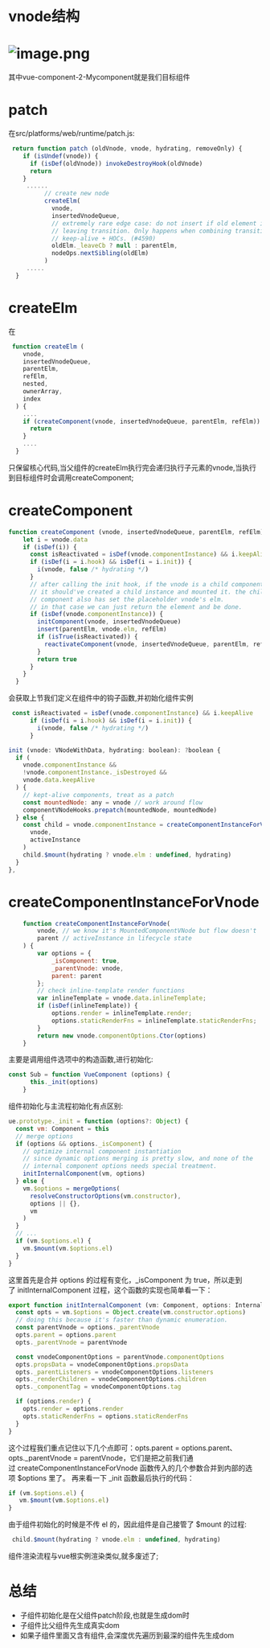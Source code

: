 # vnode结构


# ![image.png](https://cdn.nlark.com/yuque/0/2021/png/309803/1617093663158-a1e67f5c-25d5-4dca-bec3-1148a499e7e5.png#align=left&display=inline&height=996&margin=%5Bobject%20Object%5D&name=image.png&originHeight=996&originWidth=1802&size=399736&status=done&style=none&width=1802)
其中vue-component-2-Mycomponent就是我们目标组件
# patch
在src/platforms/web/runtime/patch.js:
```javascript
 return function patch (oldVnode, vnode, hydrating, removeOnly) {
    if (isUndef(vnode)) {
      if (isDef(oldVnode)) invokeDestroyHook(oldVnode)
      return
    }
     ......
          // create new node
          createElm(
            vnode,
            insertedVnodeQueue,
            // extremely rare edge case: do not insert if old element is in a
            // leaving transition. Only happens when combining transition +
            // keep-alive + HOCs. (#4590)
            oldElm._leaveCb ? null : parentElm,
            nodeOps.nextSibling(oldElm)
          )
     .....  
  }
```
# createElm
在
```javascript
 function createElm (
    vnode,
    insertedVnodeQueue,
    parentElm,
    refElm,
    nested,
    ownerArray,
    index
  ) {
 	.... 
    if (createComponent(vnode, insertedVnodeQueue, parentElm, refElm)) {
      return
    }
	....
  }
```
只保留核心代码,当父组件的createElm执行完会递归执行子元素的vnode,当执行到目标组件时会调用createComponent;
# createComponent
```javascript
function createComponent (vnode, insertedVnodeQueue, parentElm, refElm) {
    let i = vnode.data
    if (isDef(i)) {
      const isReactivated = isDef(vnode.componentInstance) && i.keepAlive
      if (isDef(i = i.hook) && isDef(i = i.init)) {
        i(vnode, false /* hydrating */)
      }
      // after calling the init hook, if the vnode is a child component
      // it should've created a child instance and mounted it. the child
      // component also has set the placeholder vnode's elm.
      // in that case we can just return the element and be done.
      if (isDef(vnode.componentInstance)) {
        initComponent(vnode, insertedVnodeQueue)
        insert(parentElm, vnode.elm, refElm)
        if (isTrue(isReactivated)) {
          reactivateComponent(vnode, insertedVnodeQueue, parentElm, refElm)
        }
        return true
      }
    }
  }
```
会获取上节我们定义在组件中的钩子函数,并初始化组件实例
```javascript
 const isReactivated = isDef(vnode.componentInstance) && i.keepAlive
      if (isDef(i = i.hook) && isDef(i = i.init)) {
        i(vnode, false /* hydrating */)
      }
```
```javascript
init (vnode: VNodeWithData, hydrating: boolean): ?boolean {
  if (
    vnode.componentInstance &&
    !vnode.componentInstance._isDestroyed &&
    vnode.data.keepAlive
  ) {
    // kept-alive components, treat as a patch
    const mountedNode: any = vnode // work around flow
    componentVNodeHooks.prepatch(mountedNode, mountedNode)
  } else {
    const child = vnode.componentInstance = createComponentInstanceForVnode(
      vnode,
      activeInstance
    )
    child.$mount(hydrating ? vnode.elm : undefined, hydrating)
  }
},
```
# createComponentInstanceForVnode
```javascript
    function createComponentInstanceForVnode(
        vnode, // we know it's MountedComponentVNode but flow doesn't
        parent // activeInstance in lifecycle state
    ) {
        var options = {
            _isComponent: true,
            _parentVnode: vnode,
            parent: parent
        };
        // check inline-template render functions
        var inlineTemplate = vnode.data.inlineTemplate;
        if (isDef(inlineTemplate)) {
            options.render = inlineTemplate.render;
            options.staticRenderFns = inlineTemplate.staticRenderFns;
        }
        return new vnode.componentOptions.Ctor(options)
    }
```
主要是调用组件选项中的构造函数,进行初始化:
```javascript
const Sub = function VueComponent (options) {
      this._init(options)
    }
```
组件初始化与主流程初始化有点区别:
```javascript
ue.prototype._init = function (options?: Object) {
  const vm: Component = this
  // merge options
  if (options && options._isComponent) {
    // optimize internal component instantiation
    // since dynamic options merging is pretty slow, and none of the
    // internal component options needs special treatment.
    initInternalComponent(vm, options)
  } else {
    vm.$options = mergeOptions(
      resolveConstructorOptions(vm.constructor),
      options || {},
      vm
    )
  }
  // ...
  if (vm.$options.el) {
    vm.$mount(vm.$options.el)
  } 
}
```
这里首先是合并 options 的过程有变化，_isComponent 为 true，所以走到了 initInternalComponent 过程，这个函数的实现也简单看一下：
```javascript
export function initInternalComponent (vm: Component, options: InternalComponentOptions) {
  const opts = vm.$options = Object.create(vm.constructor.options)
  // doing this because it's faster than dynamic enumeration.
  const parentVnode = options._parentVnode
  opts.parent = options.parent
  opts._parentVnode = parentVnode

  const vnodeComponentOptions = parentVnode.componentOptions
  opts.propsData = vnodeComponentOptions.propsData
  opts._parentListeners = vnodeComponentOptions.listeners
  opts._renderChildren = vnodeComponentOptions.children
  opts._componentTag = vnodeComponentOptions.tag

  if (options.render) {
    opts.render = options.render
    opts.staticRenderFns = options.staticRenderFns
  }
}
```
这个过程我们重点记住以下几个点即可：opts.parent = options.parent、opts._parentVnode = parentVnode，它们是把之前我们通过 createComponentInstanceForVnode 函数传入的几个参数合并到内部的选项 $options 里了。
再来看一下 _init 函数最后执行的代码：
```javascript
if (vm.$options.el) {
   vm.$mount(vm.$options.el)
}
```
由于组件初始化的时候是不传 el 的，因此组件是自己接管了 $mount 的过程:
```javascript
 child.$mount(hydrating ? vnode.elm : undefined, hydrating)
```
组件渲染流程与vue根实例渲染类似,就多废述了;
# 总结

- 子组件初始化是在父组件patch阶段,也就是生成dom时
- 子组件比父组件先生成真实dom
- 如果子组件里面又含有组件,会深度优先遍历到最深的组件先生成dom







